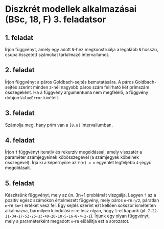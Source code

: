 # Diszkrét modellek alkalmazásai (BSc, 18, F) 3. feladatsor



## 1. feladat

Írjon függvényt, amely egy adott `N`-hez megkonstruálja a legalább `N` hosszú, csupa összetett számokat tartalmazó intervallumot.

## 2. feladat

Írjon függvényt a páros Goldbach-sejtés bemutatására. A páros Goldbach-sejtés szerint minden `2`-nél nagyobb páros szám felírható két prímszám összegeként. Ha a függvény argumentuma nem megfelelő, a függvény dobjon `ValueError` kivételt.

## 3. feladat

Számolja meg, hány prím van a `[0;n]` intervallumban.

## 4. feladat

Írjon `f` függvényt iteratív és rekurzív megoldással, amely visszatér a paraméter számjegyeinek köbösszegével (a számjegyek köbeinek összegével). Írja ki a képernyőre az `f(n) = n` egyenlet legfeljebb `4`-jegyű megoldásait.

## 5. feladat

Készítsünk függvényt, mely az ún. 3n+1 problámát viszgálja. Legyen `f` az a pozitív egész számokon értelmezett függvény, mely páros `n`-re `n/2`, páratlan `n`-re `3n+1` értéket vesz fel. Egy sejtés szerint ezt kellően sokszor ismételten alkalmazva, bármilyen kiindulási `n`-re lesz olyan, hogy `1`-et kapunk (pl. `7-22-11-34-17-52-26-13-40-20-10-5-16-8-4-2-1`). Írjunk egy olyan függvényt, mely a paraméterként megadott `n`-re előállítja ezt a sorozatot.

